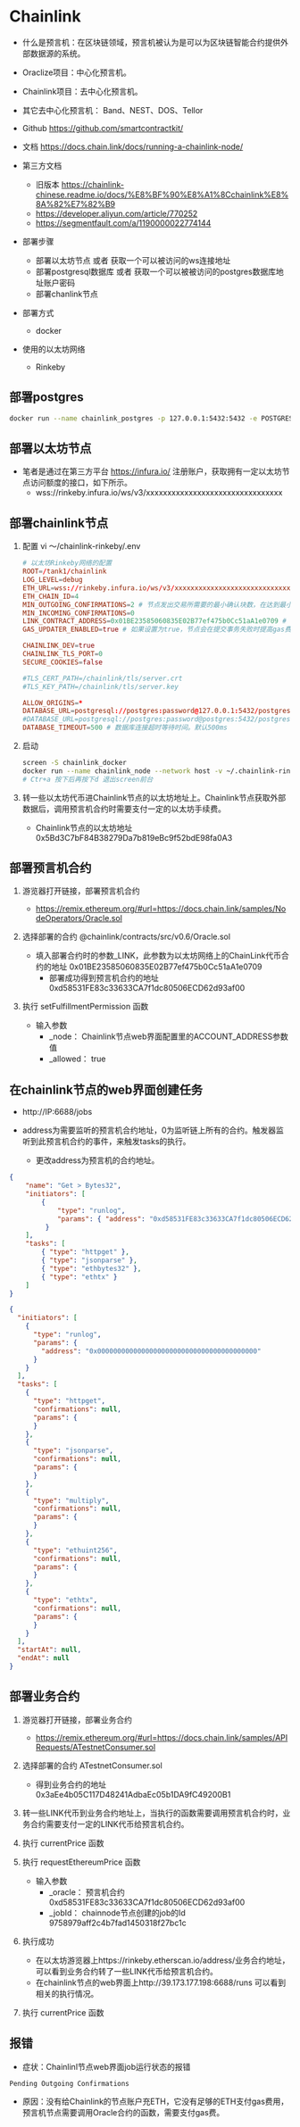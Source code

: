 
# Chainlink
- 什么是预言机：在区块链领域，预言机被认为是可以为区块链智能合约提供外部数据源的系统。
- Oraclize项目：中心化预言机。
- Chainlink项目：去中心化预言机。
- 其它去中心化预言机： Band、NEST、DOS、Tellor
- Github https://github.com/smartcontractkit/
- 文档 https://docs.chain.link/docs/running-a-chainlink-node/
- 第三方文档
    - 旧版本 https://chainlink-chinese.readme.io/docs/%E8%BF%90%E8%A1%8Cchainlink%E8%8A%82%E7%82%B9
    - https://developer.aliyun.com/article/770252
    - https://segmentfault.com/a/1190000022774144

- 部署步骤
    - 部署以太坊节点 或者 获取一个可以被访问的ws连接地址
    - 部署postgresql数据库 或者 获取一个可以被被访问的postgres数据库地址账户密码
    - 部署chanlink节点

- 部署方式
    - docker
- 使用的以太坊网络
    - Rinkeby

## 部署postgres
```bash
docker run --name chainlink_postgres -p 127.0.0.1:5432:5432 -e POSTGRES_PASSWORD=password -d postgres
```

## 部署以太坊节点
- 笔者是通过在第三方平台 https://infura.io/ 注册账户，获取拥有一定以太坊节点访问额度的接口，如下所示。
    - wss://rinkeby.infura.io/ws/v3/xxxxxxxxxxxxxxxxxxxxxxxxxxxxxxxx

## 部署chainlink节点
1. 配置 vi ～/chainlink-rinkeby/.env
    ```conf
    # 以太坊Rinkeby网络的配置
    ROOT=/tank1/chainlink
    LOG_LEVEL=debug
    ETH_URL=wss://rinkeby.infura.io/ws/v3/xxxxxxxxxxxxxxxxxxxxxxxxxxxxxxxx
    ETH_CHAIN_ID=4
    MIN_OUTGOING_CONFIRMATIONS=2 # 节点发出交易所需要的最小确认块数，在达到最小确认块数之前，同一个run不会开始下一个任务。如果不设置，默认值为12。
    MIN_INCOMING_CONFIRMATIONS=0
    LINK_CONTRACT_ADDRESS=0x01BE23585060835E02B77ef475b0Cc51aA1e0709 # LINK token的发行地址，这里有测试网和主网的LINK发行地址，您可以根据自己的网络进行配置。如果不进行配置，默认是主网的LINK发行地址。
    GAS_UPDATER_ENABLED=true # 如果设置为true，节点会在提交事务失败时提高gas费用重新提交。默认为false。

    CHAINLINK_DEV=true
    CHAINLINK_TLS_PORT=0
    SECURE_COOKIES=false

    #TLS_CERT_PATH=/chainlink/tls/server.crt
    #TLS_KEY_PATH=/chainlink/tls/server.key

    ALLOW_ORIGINS=*
    DATABASE_URL=postgresql://postgres:password@127.0.0.1:5432/postgres?sslmode=disable
    #DATABASE_URL=postgresql://postgres:password@postgres:5432/postgres?sslmode=disable
    DATABASE_TIMEOUT=500 # 数据库连接超时等待时间。默认500ms
    ```
2. 启动
    ```bash
    screen -S chainlink_docker
    docker run --name chainlink_node --network host -v ~/.chainlink-rinkeby:/chainlink -it --env-file=.env smartcontract/chainlink local n
    # Ctr+a 按下后再按下d 退出screen前台
    ```

3. 转一些以太坊代币进Chainlink节点的以太坊地址上。Chainlink节点获取外部数据后，调用预言机合约时需要支付一定的以太坊手续费。
    - Chainlink节点的以太坊地址 0x5Bd3C7bF84B38279Da7b819eBc9f52bdE98fa0A3

## 部署预言机合约
1. 游览器打开链接，部署预言机合约
    - https://remix.ethereum.org/#url=https://docs.chain.link/samples/NodeOperators/Oracle.sol

2. 选择部署的合约 @chainlink/contracts/src/v0.6/Oracle.sol
    - 填入部署合约时的参数_LINK，此参数为以太坊网络上的ChainLink代币合约的地址 0x01BE23585060835E02B77ef475b0Cc51aA1e0709
        - 部署成功得到预言机合约的地址 0xd58531FE83c33633CA7f1dc80506ECD62d93af00

3. 执行 setFulfillmentPermission 函数
    - 输入参数
        - _node： Chainlink节点web界面配置里的ACCOUNT_ADDRESS参数值
        - _allowed： true

## 在chainlink节点的web界面创建任务
- http://IP:6688/jobs

- address为需要监听的预言机合约地址，0为监听链上所有的合约。触发器监听到此预言机合约的事件，来触发tasks的执行。
    - 更改address为预言机的合约地址。

```json
{
    "name": "Get > Bytes32",
    "initiators": [
        {
            "type": "runlog",
            "params": { "address": "0xd58531FE83c33633CA7f1dc80506ECD62d93af00" }
         }
    ],
    "tasks": [
        { "type": "httpget" }, 
        { "type": "jsonparse" }, 
        { "type": "ethbytes32" }, 
        { "type": "ethtx" }
    ]
}
```

```json
{
  "initiators": [
    {
      "type": "runlog",
      "params": {
        "address": "0x0000000000000000000000000000000000000000"
      }
    }
  ],
  "tasks": [
    {
      "type": "httpget",
      "confirmations": null,
      "params": {
      }
    },
    {
      "type": "jsonparse",
      "confirmations": null,
      "params": {
      }
    },
    {
      "type": "multiply",
      "confirmations": null,
      "params": {
      }
    },
    {
      "type": "ethuint256",
      "confirmations": null,
      "params": {
      }
    },
    {
      "type": "ethtx",
      "confirmations": null,
      "params": {
      }
    }
  ],
  "startAt": null,
  "endAt": null
}
```

## 部署业务合约
1. 游览器打开链接，部署业务合约 
    - https://remix.ethereum.org/#url=https://docs.chain.link/samples/APIRequests/ATestnetConsumer.sol

2. 选择部署的合约 ATestnetConsumer.sol
    - 得到业务合约的地址 0x3aEe4b05C117D48241AdbaEc05b1DA9fC49200B1

3. 转一些LINK代币到业务合约地址上，当执行的函数需要调用预言机合约时，业务合约需要支付一定的LINK代币给预言机合约。

4. 执行 currentPrice 函数

5. 执行 requestEthereumPrice 函数
    - 输入参数
        - _oracle： 预言机合约 0xd58531FE83c33633CA7f1dc80506ECD62d93af00  
        - _jobId： chainnode节点创建的job的Id 9758979aff2c4b7fad1450318f27bc1c

6. 执行成功
    - 在以太坊游览器上https://rinkeby.etherscan.io/address/业务合约地址，可以看到业务合约转了一些LINK代币给预言机合约。
    - 在chainlink节点的web界面上http://39.173.177.198:6688/runs 可以看到相关的执行情况。

7. 执行 currentPrice 函数

## 报错
- 症状：Chainlinl节点web界面job运行状态的报错
```
Pending Outgoing Confirmations
```
- 原因：没有给Chainlink的节点账户充ETH，它没有足够的ETH支付gas费用，预言机节点需要调用Oracle合约的函数，需要支付gas费。
